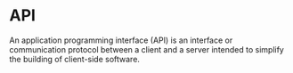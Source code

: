 # API
An application programming interface (API) is an interface or communication protocol between a client and a server intended to simplify the building of client-side software.
